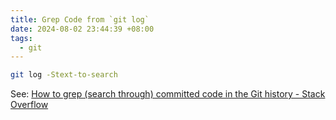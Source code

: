 ```yaml
---
title: Grep Code from `git log`
date: 2024-08-02 23:44:39 +08:00
tags:
  - git
---
```


```sh
git log -Stext-to-search
```

See: [How to grep (search through) committed code in the Git history - Stack Overflow](https://stackoverflow.com/questions/2928584/how-to-grep-search-through-committed-code-in-the-git-history)
